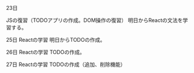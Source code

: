 23日

JSの復習（TODOアプリの作成。DOM操作の復習）
明日からReactの文法を学習する。


25日
Reactの学習
明日からTODOの作成。


26日
Reactの学習
TODOの作成。


27日
Reactの学習
TODOの作成（追加、削除機能）
